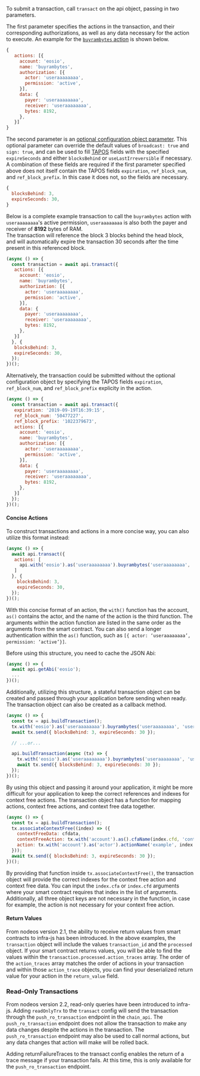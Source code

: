 To submit a transaction, call `transact` on the api object, passing in two parameters.

The first parameter specifies the actions in the transaction, and their corresponding authorizations, as well as any data necessary for the action to execute.  An example for the [`buyrambytes` action](https://github.com/EOSIO/eosio.contracts/blob/52fbd4ac7e6c38c558302c48d00469a4bed35f7c/contracts/eosio.system/include/eosio.system/eosio.system.hpp#L1028) is shown below.
```javascript
{ 
   actions: [{
     account: 'eosio',
     name: 'buyrambytes',
     authorization: [{
       actor: 'useraaaaaaaa',
       permission: 'active',
     }],
     data: {
       payer: 'useraaaaaaaa',
       receiver: 'useraaaaaaaa',
       bytes: 8192,
     },
   }]
}
```
The second parameter is an [optional configuration object parameter](https://github.com/InfraBlockchain/infra-js/blob/master/src/infra-js-api.ts#L215).  This optional parameter can override the default values of `broadcast: true` and `sign: true`, and can be used to fill [TAPOS](https://eosio.stackexchange.com/questions/2362/what-is-transaction-as-proof-of-stake-tapos-and-when-would-a-smart-contract) fields with the specified `expireSeconds` and either `blocksBehind` or `useLastIrreversible` if necessary.  A combination of these fields are required if the first parameter specified above does not itself contain the TAPOS fields `expiration`, `ref_block_num`, and `ref_block_prefix`.  In this case it does not, so the fields are necessary.
```javascript
{
  blocksBehind: 3,
  expireSeconds: 30,
}
```
Below is a complete example transaction to call the `buyrambytes` action with `useraaaaaaaa`'s active permission, `useraaaaaaaa` is also both the payer and receiver of **8192** bytes of RAM.  
The transaction will reference the block 3 blocks behind the head block, and will automatically expire the transaction 30 seconds after the time present in this referenced block.
```javascript
(async () => {
  const transaction = await api.transact({
   actions: [{
     account: 'eosio',
     name: 'buyrambytes',
     authorization: [{
       actor: 'useraaaaaaaa',
       permission: 'active',
     }],
     data: {
       payer: 'useraaaaaaaa',
       receiver: 'useraaaaaaaa',
       bytes: 8192,
     },
   }]
  }, {
   blocksBehind: 3,
   expireSeconds: 30,
  });
})();
```

Alternatively, the transaction could be submitted without the optional configuration object by specifying the TAPOS fields `expiration`, `ref_block_num`, and `ref_block_prefix` explicity in the action.
```javascript
(async () => {
  const transaction = await api.transact({
   expiration: '2019-09-19T16:39:15',
   ref_block_num: '50477227',
   ref_block_prefix: '1022379673',
   actions: [{
     account: 'eosio',
     name: 'buyrambytes',
     authorization: [{
       actor: 'useraaaaaaaa',
       permission: 'active',
     }],
     data: {
       payer: 'useraaaaaaaa',
       receiver: 'useraaaaaaaa',
       bytes: 8192,
     },
   }]
  });
})();
```

#### Concise Actions
To construct transactions and actions in a more concise way, you can also utilize this format instead:
```javascript
(async () => {
  await api.transact({ 
   actions: [
     api.with('eosio').as('useraaaaaaaa').buyrambytes('useraaaaaaaa', 'useraaaaaaaa', 8192)
   ]
  }, {
    blocksBehind: 3,
    expireSeconds: 30,
  });
})();
```
With this concise format of an action, the `with()` function has the account, `as()` contains the actor, and the name of the action is the third function.  The arguments within the action function are listed in the same order as the arguments from the smart contract.  You can also send a longer authentication within the `as()` function, such as `[{ actor: ‘useraaaaaaaa’, permission: ‘active’}]`.

Before using this structure, you need to cache the JSON Abi:
```javascript
(async () => {
  await api.getAbi('eosio');
  ...
})();
```

Additionally, utilizing this structure, a stateful transaction object can be created and passed through your application before sending when ready.  The transaction object can also be created as a callback method.

```javascript
(async () => {
  const tx = api.buildTransaction();
  tx.with('eosio').as('useraaaaaaaa').buyrambytes('useraaaaaaaa', 'useraaaaaaaa', 8192)
  await tx.send({ blocksBehind: 3, expireSeconds: 30 });

  // ...or...

  api.buildTransaction(async (tx) => {
    tx.with('eosio').as('useraaaaaaaa').buyrambytes('useraaaaaaaa', 'useraaaaaaaa', 8192)
    await tx.send({ blocksBehind: 3, expireSeconds: 30 });
  });
})();
```

By using this object and passing it around your application, it might be more difficult for your application to keep the correct references and indexes for context free actions. The transaction object has a function for mapping actions, context free actions, and context free data together.

```javascript
(async () => {
  const tx = api.buildTransaction();
  tx.associateContextFree((index) => ({
    contextFreeData: cfdata,
    contextFreeAction: tx.with('account').as().cfaName(index.cfd, 'context free example'),
    action: tx.with('account').as('actor').actionName('example', index.cfa)
  }));
  await tx.send({ blocksBehind: 3, expireSeconds: 30 });
})();
```

By providing that function inside `tx.associateContextFree()`, the transaction object will provide the correct indexes for the context free action and context free data.  You can input the `index.cfa` or `index.cfd` arguments where your smart contract requires that index in the list of arguments.  Additionally, all three object keys are not necessary in the function, in case for example, the action is not necessary for your context free action.

#### Return Values
From nodeos version 2.1, the ability to receive return values from smart contracts to infra-js has been introduced.  In the above examples, the `transaction` object will include the values `transaction_id` and the `processed` object.  If your smart contract returns values, you will be able to find the values within the `transaction.processed.action_traces` array.  The order of the `action_traces` array matches the order of actions in your transaction and within those `action_trace` objects, you can find your deserialized return value for your action in the `return_value` field.

### Read-Only Transactions
From nodeos version 2.2, read-only queries have been introduced to infra-js. Adding `readOnlyTrx` to the `transact` config will send the transaction through the `push_ro_transaction` endpoint in the `chain_api`.  The `push_ro_transaction` endpoint does not allow the transaction to make any data changes despite the actions in the transaction. The `push_ro_transaction` endpoint may also be used to call normal actions, but any data changes that action will make will be rolled back.

Adding returnFailureTraces to the transact config enables the return of a trace message if your transaction fails. At this time, this is only available for the `push_ro_transaction` endpoint.
